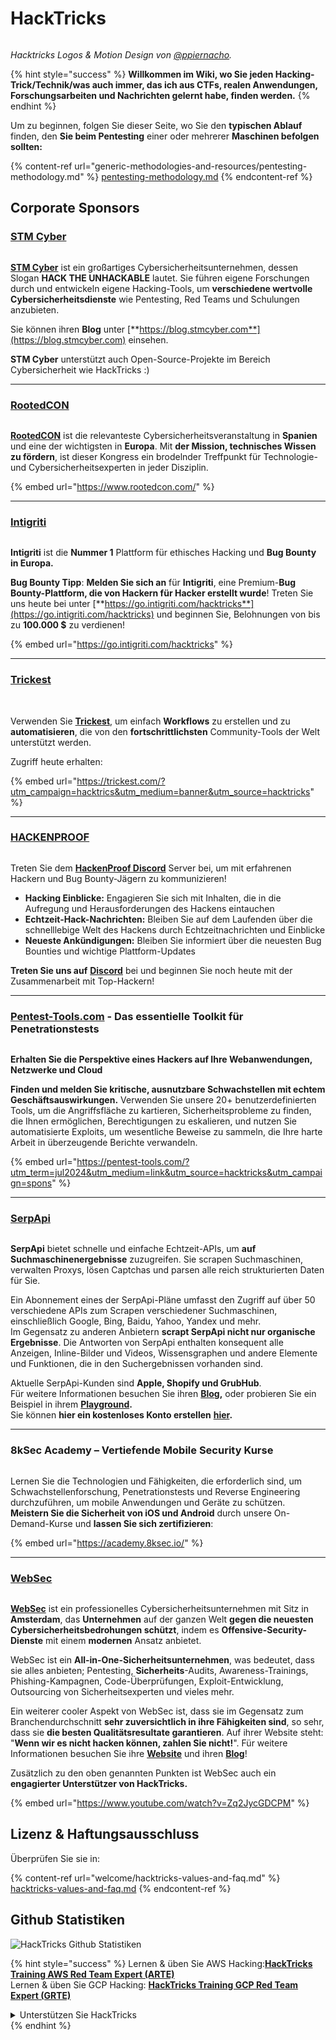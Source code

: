 # HackTricks

<figure><img src=".gitbook/assets/hacktricks.gif" alt=""><figcaption></figcaption></figure>

_Hacktricks Logos & Motion Design von_ [_@ppiernacho_](https://www.instagram.com/ppieranacho/)_._

{% hint style="success" %}
**Willkommen im Wiki, wo Sie jeden Hacking-Trick/Technik/was auch immer, das ich aus CTFs, realen Anwendungen, Forschungsarbeiten und Nachrichten gelernt habe, finden werden.**
{% endhint %}

Um zu beginnen, folgen Sie dieser Seite, wo Sie den **typischen Ablauf** finden, den **Sie beim Pentesting** einer oder mehrerer **Maschinen befolgen sollten:**

{% content-ref url="generic-methodologies-and-resources/pentesting-methodology.md" %}
[pentesting-methodology.md](generic-methodologies-and-resources/pentesting-methodology.md)
{% endcontent-ref %}

## Corporate Sponsors

### [STM Cyber](https://www.stmcyber.com)

<figure><img src=".gitbook/assets/stm (1).png" alt=""><figcaption></figcaption></figure>

[**STM Cyber**](https://www.stmcyber.com) ist ein großartiges Cybersicherheitsunternehmen, dessen Slogan **HACK THE UNHACKABLE** lautet. Sie führen eigene Forschungen durch und entwickeln eigene Hacking-Tools, um **verschiedene wertvolle Cybersicherheitsdienste** wie Pentesting, Red Teams und Schulungen anzubieten.

Sie können ihren **Blog** unter [**https://blog.stmcyber.com**](https://blog.stmcyber.com) einsehen.

**STM Cyber** unterstützt auch Open-Source-Projekte im Bereich Cybersicherheit wie HackTricks :)

***

### [RootedCON](https://www.rootedcon.com/)

<figure><img src=".gitbook/assets/image (45).png" alt=""><figcaption></figcaption></figure>

[**RootedCON**](https://www.rootedcon.com) ist die relevanteste Cybersicherheitsveranstaltung in **Spanien** und eine der wichtigsten in **Europa**. Mit **der Mission, technisches Wissen zu fördern**, ist dieser Kongress ein brodelnder Treffpunkt für Technologie- und Cybersicherheitsexperten in jeder Disziplin.

{% embed url="https://www.rootedcon.com/" %}

***

### [Intigriti](https://www.intigriti.com)

<figure><img src=".gitbook/assets/image (47).png" alt=""><figcaption></figcaption></figure>

**Intigriti** ist die **Nummer 1** Plattform für ethisches Hacking und **Bug Bounty in Europa.**

**Bug Bounty Tipp**: **Melden Sie sich an** für **Intigriti**, eine Premium-**Bug Bounty-Plattform, die von Hackern für Hacker erstellt wurde**! Treten Sie uns heute bei unter [**https://go.intigriti.com/hacktricks**](https://go.intigriti.com/hacktricks) und beginnen Sie, Belohnungen von bis zu **100.000 $** zu verdienen!

{% embed url="https://go.intigriti.com/hacktricks" %}

***

### [Trickest](https://trickest.com/?utm_campaign=hacktrics\&utm_medium=banner\&utm_source=hacktricks)

<figure><img src=".gitbook/assets/image (48).png" alt=""><figcaption></figcaption></figure>

\
Verwenden Sie [**Trickest**](https://trickest.com/?utm_campaign=hacktrics\&utm_medium=banner\&utm_source=hacktricks), um einfach **Workflows** zu erstellen und zu **automatisieren**, die von den **fortschrittlichsten** Community-Tools der Welt unterstützt werden.

Zugriff heute erhalten:

{% embed url="https://trickest.com/?utm_campaign=hacktrics&utm_medium=banner&utm_source=hacktricks" %}

***

### [HACKENPROOF](https://bit.ly/3xrrDrL)

<figure><img src=".gitbook/assets/image (3).png" alt=""><figcaption></figcaption></figure>

Treten Sie dem [**HackenProof Discord**](https://discord.com/invite/N3FrSbmwdy) Server bei, um mit erfahrenen Hackern und Bug Bounty-Jägern zu kommunizieren!

* **Hacking Einblicke:** Engagieren Sie sich mit Inhalten, die in die Aufregung und Herausforderungen des Hackens eintauchen
* **Echtzeit-Hack-Nachrichten:** Bleiben Sie auf dem Laufenden über die schnelllebige Welt des Hackens durch Echtzeitnachrichten und Einblicke
* **Neueste Ankündigungen:** Bleiben Sie informiert über die neuesten Bug Bounties und wichtige Plattform-Updates

**Treten Sie uns auf** [**Discord**](https://discord.com/invite/N3FrSbmwdy) bei und beginnen Sie noch heute mit der Zusammenarbeit mit Top-Hackern!

***

### [Pentest-Tools.com](https://pentest-tools.com/?utm_term=jul2024\&utm_medium=link\&utm_source=hacktricks\&utm_campaign=spons) - Das essentielle Toolkit für Penetrationstests

<figure><img src=".gitbook/assets/pentest-tools.svg" alt=""><figcaption></figcaption></figure>

**Erhalten Sie die Perspektive eines Hackers auf Ihre Webanwendungen, Netzwerke und Cloud**

**Finden und melden Sie kritische, ausnutzbare Schwachstellen mit echtem Geschäftsauswirkungen.** Verwenden Sie unsere 20+ benutzerdefinierten Tools, um die Angriffsfläche zu kartieren, Sicherheitsprobleme zu finden, die Ihnen ermöglichen, Berechtigungen zu eskalieren, und nutzen Sie automatisierte Exploits, um wesentliche Beweise zu sammeln, die Ihre harte Arbeit in überzeugende Berichte verwandeln.

{% embed url="https://pentest-tools.com/?utm_term=jul2024&utm_medium=link&utm_source=hacktricks&utm_campaign=spons" %}

***

### [SerpApi](https://serpapi.com/)

<figure><img src=".gitbook/assets/image (1254).png" alt=""><figcaption></figcaption></figure>

**SerpApi** bietet schnelle und einfache Echtzeit-APIs, um **auf Suchmaschinenergebnisse** zuzugreifen. Sie scrapen Suchmaschinen, verwalten Proxys, lösen Captchas und parsen alle reich strukturierten Daten für Sie.

Ein Abonnement eines der SerpApi-Pläne umfasst den Zugriff auf über 50 verschiedene APIs zum Scrapen verschiedener Suchmaschinen, einschließlich Google, Bing, Baidu, Yahoo, Yandex und mehr.\
Im Gegensatz zu anderen Anbietern **scrapt SerpApi nicht nur organische Ergebnisse**. Die Antworten von SerpApi enthalten konsequent alle Anzeigen, Inline-Bilder und Videos, Wissensgraphen und andere Elemente und Funktionen, die in den Suchergebnissen vorhanden sind.

Aktuelle SerpApi-Kunden sind **Apple, Shopify und GrubHub**.\
Für weitere Informationen besuchen Sie ihren [**Blog**](https://serpapi.com/blog/)**,** oder probieren Sie ein Beispiel in ihrem [**Playground**](https://serpapi.com/playground)**.**\
Sie können **hier ein kostenloses Konto erstellen** [**hier**](https://serpapi.com/users/sign_up)**.**

***

### 8kSec Academy – Vertiefende Mobile Security Kurse

<figure><img src=".gitbook/assets/image (2).png" alt=""><figcaption></figcaption></figure>

Lernen Sie die Technologien und Fähigkeiten, die erforderlich sind, um Schwachstellenforschung, Penetrationstests und Reverse Engineering durchzuführen, um mobile Anwendungen und Geräte zu schützen. **Meistern Sie die Sicherheit von iOS und Android** durch unsere On-Demand-Kurse und **lassen Sie sich zertifizieren**:

{% embed url="https://academy.8ksec.io/" %}

***

### [WebSec](https://websec.nl/)

<figure><img src=".gitbook/assets/websec (1).svg" alt=""><figcaption></figcaption></figure>

[**WebSec**](https://websec.nl) ist ein professionelles Cybersicherheitsunternehmen mit Sitz in **Amsterdam**, das **Unternehmen** auf der ganzen Welt **gegen die neuesten Cybersicherheitsbedrohungen schützt**, indem es **Offensive-Security-Dienste** mit einem **modernen** Ansatz anbietet.

WebSec ist ein **All-in-One-Sicherheitsunternehmen**, was bedeutet, dass sie alles anbieten; Pentesting, **Sicherheits**-Audits, Awareness-Trainings, Phishing-Kampagnen, Code-Überprüfungen, Exploit-Entwicklung, Outsourcing von Sicherheitsexperten und vieles mehr.

Ein weiterer cooler Aspekt von WebSec ist, dass sie im Gegensatz zum Branchendurchschnitt **sehr zuversichtlich in ihre Fähigkeiten sind**, so sehr, dass sie **die besten Qualitätsresultate garantieren**. Auf ihrer Website steht: "**Wenn wir es nicht hacken können, zahlen Sie nicht!**". Für weitere Informationen besuchen Sie ihre [**Website**](https://websec.nl/en/) und ihren [**Blog**](https://websec.nl/blog/)!

Zusätzlich zu den oben genannten Punkten ist WebSec auch ein **engagierter Unterstützer von HackTricks.**

{% embed url="https://www.youtube.com/watch?v=Zq2JycGDCPM" %}

## Lizenz & Haftungsausschluss

Überprüfen Sie sie in:

{% content-ref url="welcome/hacktricks-values-and-faq.md" %}
[hacktricks-values-and-faq.md](welcome/hacktricks-values-and-faq.md)
{% endcontent-ref %}

## Github Statistiken

![HackTricks Github Statistiken](https://repobeats.axiom.co/api/embed/68f8746802bcf1c8462e889e6e9302d4384f164b.svg)

{% hint style="success" %}
Lernen & üben Sie AWS Hacking:<img src=".gitbook/assets/arte.png" alt="" data-size="line">[**HackTricks Training AWS Red Team Expert (ARTE)**](https://training.hacktricks.xyz/courses/arte)<img src=".gitbook/assets/arte.png" alt="" data-size="line">\
Lernen & üben Sie GCP Hacking: <img src=".gitbook/assets/grte.png" alt="" data-size="line">[**HackTricks Training GCP Red Team Expert (GRTE)**<img src=".gitbook/assets/grte.png" alt="" data-size="line">](https://training.hacktricks.xyz/courses/grte)

<details>

<summary>Unterstützen Sie HackTricks</summary>

* Überprüfen Sie die [**Abonnementpläne**](https://github.com/sponsors/carlospolop)!
* **Treten Sie der** 💬 [**Discord-Gruppe**](https://discord.gg/hRep4RUj7f) oder der [**Telegram-Gruppe**](https://t.me/peass) bei oder **folgen** Sie uns auf **Twitter** 🐦 [**@hacktricks\_live**](https://twitter.com/hacktricks_live)**.**
* **Teilen Sie Hacking-Tricks, indem Sie PRs an die** [**HackTricks**](https://github.com/carlospolop/hacktricks) und [**HackTricks Cloud**](https://github.com/carlospolop/hacktricks-cloud) GitHub-Repos senden.

</details>
{% endhint %}
